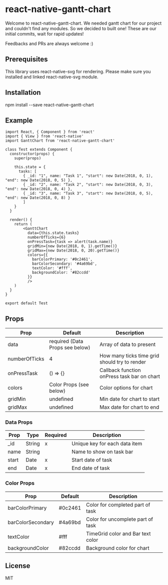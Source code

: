 # react-native-gantt-chart

Welcome to react-native-gantt-chart. We needed gantt chart for our project and couldn't find any modules. So we decided to built one! 
These are our initial commits, wait for rapid updates!

Feedbacks and PRs are always welcome :)

## Prerequisites
This library uses react-native-svg for rendering. Please make sure you installed and linked react-native-svg module.

## Installation
npm install --save react-native-gantt-chart

## Example
```
import React, { Component } from 'react'
import { View } from 'react-native'
import GanttChart from 'react-native-gantt-chart'

class Test extends Component {
  constructor(props) {
    super(props)
    
    this.state = {
      tasks: [
        { _id: "1", name: "Task 1", "start": new Date(2018, 0, 1), "end": new Date(2018, 0, 5) },
        { _id: "2", name: "Task 2", "start": new Date(2018, 0, 3), "end": new Date(2018, 0, 4) },
        { _id: "3", name: "Task 3", "start": new Date(2018, 0, 5), "end": new Date(2018, 0, 8) }
        ]
    }
  }
  
  render() {
    return (
        <GanttChart 
          data={this.state.tasks}
          numberOfTicks={6}
          onPressTask={task => alert(task.name)}
          gridMin={new Date(2018, 0, 1).getTime()}
          gridMax={new Date(2018, 0, 20).getTime()}
          colors={{
            barColorPrimary: '#0c2461',
            barColorSecondary: '#4a69bd',
            textColor: '#fff',
            backgroundColor: '#82ccdd'
          }}
          />
    )
  }
}

export default Test
```

## Props
|Prop|Default|Description|
|---|-----|-----|
|data|required (Data Props see below)|Array of data to present|
|numberOfTicks|4|How many ticks time grid should try to render|
|onPressTask|() => {}|Callback function onPress task bar on chart|
|colors|Color Props (see below)|Color options for chart|
|gridMin|undefined|Min date for chart to start|
|gridMax|undefined|Max date for chart to end|


### Data Props
|Prop|Type|Required|Description|
|---|---|-|-----|
|_id|String|x|Unique key for each data item|
|name|String||Name to show on task bar|
|start|Date|x|Start date of task|
|end|Date|x|End date of task|

### Color Props
|Prop|Default|Description|
|---|---|-----|
|barColorPrimary|#0c2461|Color for completed part of task|
|barColorSecondary|#4a69bd|Color for uncomplete part of task|
|textColor|#fff|TimeGrid color and Bar text color|
|backgroundColor|#82ccdd|Background color for chart|

## License
MIT

